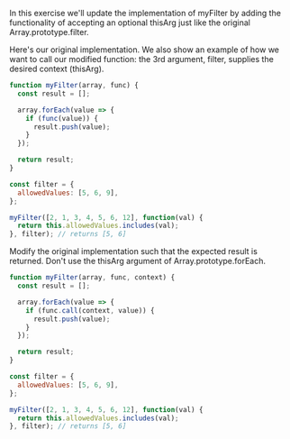 In this exercise we'll update the implementation of myFilter by adding the functionality of accepting an optional thisArg just like the original Array.prototype.filter.

Here's our original implementation. We also show an example of how we want to call our modified function: the 3rd argument, filter, supplies the desired context (thisArg).
```JavaScript
function myFilter(array, func) {
  const result = [];

  array.forEach(value => {
    if (func(value)) {
      result.push(value);
    }
  });

  return result;
}

const filter = {
  allowedValues: [5, 6, 9],
};

myFilter([2, 1, 3, 4, 5, 6, 12], function(val) {
  return this.allowedValues.includes(val);
}, filter); // returns [5, 6]
```
Modify the original implementation such that the expected result is returned. Don't use the thisArg argument of Array.prototype.forEach.


```JavaScript
function myFilter(array, func, context) {
  const result = [];

  array.forEach(value => {
    if (func.call(context, value)) {
      result.push(value);
    }
  });

  return result;
}

const filter = {
  allowedValues: [5, 6, 9],
};

myFilter([2, 1, 3, 4, 5, 6, 12], function(val) {
  return this.allowedValues.includes(val);
}, filter); // returns [5, 6]
```

